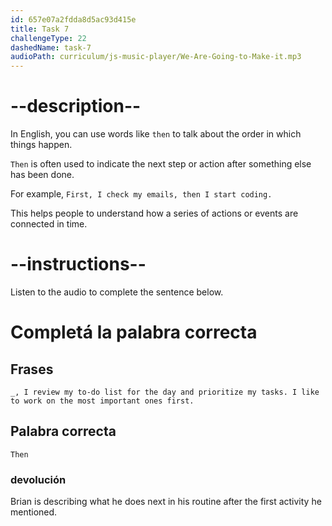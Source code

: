 ```yaml
---
id: 657e07a2fdda8d5ac93d415e
title: Task 7
challengeType: 22
dashedName: task-7
audioPath: curriculum/js-music-player/We-Are-Going-to-Make-it.mp3
---
```


<!-- (audio) Brian: Then, I review my to-do list for the day and prioritize my tasks. I like to work on the most important ones first. -->

# --description--

In English, you can use words like `then` to talk about the order in which things happen.

`Then` is often used to indicate the next step or action after something else has been done.

For example, `First, I check my emails, then I start coding.`

This helps people to understand how a series of actions or events are connected in time.

# --instructions--

Listen to the audio to complete the sentence below.

# Completá la palabra correcta

## Frases

`_, I review my to-do list for the day and prioritize my tasks. I like to work on the most important ones first.`

## Palabra correcta

`Then`

### devolución

Brian is describing what he does next in his routine after the first activity he mentioned.
